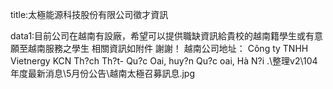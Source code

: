 title:太極能源科技股份有限公司徵才資訊

data1:目前公司在越南有設廠，希望可以提供職缺資訊給貴校的越南籍學生或有意願至越南服務之學生
相關資訊如附件 謝謝！
越南公司地址：
Công ty TNHH Vietnergy
KCN Th?ch Th?t- Qu?c Oai, huy?n Qu?c oai, Hà N?i
.\整理v2\104年度最新消息\5月份公告\越南太極召募訊息.jpg